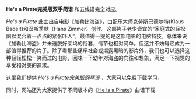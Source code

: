

**He's a Pirate完美版双手简谱** 和五线谱完全对应。

_He's a Pirate_ 此曲出自电影《加勒比海盗》，由配乐大师克劳斯巴德尔特(Klaus Badelt)和汉斯季默（Hans
Zimmer）创作。这部片子老少皆宜的“家庭式的轻松幽默混合着一点点的紧张吓人”，最值得一提的是这部电影的电脑特技。总体来说《加勒比海盗》并未逃脱好莱坞的俗套，情节也相对简单。但这并不妨碍它成为一部值得推荐的片子。除了看那些痛斥社会或揭露黑暗的影片外，我们也可以选择这种轻轻松松一笑而过的电影，回味一下幼年对海盗的向往和想象，满足一下视觉的享受和对美的追求。

这里我们提供 _He's a Pirate完美版钢琴谱_ ，大家可以免费下载学习。

同时，网站还为大家提供了不同版本的《[He is a Pirate](Music-7883-He-is-a-Pirate-加勒比海盗主题曲.html "He
is a Pirate")》曲谱下载

